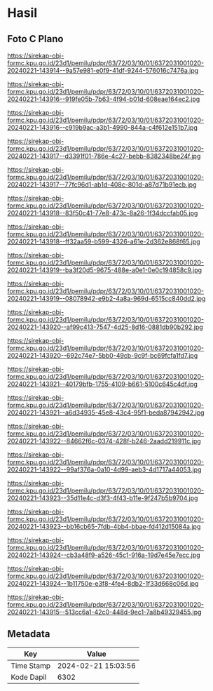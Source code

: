 # Hasil

## Foto C Plano

https://sirekap-obj-formc.kpu.go.id/23d1/pemilu/pdpr/63/72/03/10/01/6372031001020-20240221-143914--9a57e981-e0f9-41df-9244-576016c7476a.jpg

https://sirekap-obj-formc.kpu.go.id/23d1/pemilu/pdpr/63/72/03/10/01/6372031001020-20240221-143916--919fe05b-7b63-4f94-b01d-608eae164ec2.jpg

https://sirekap-obj-formc.kpu.go.id/23d1/pemilu/pdpr/63/72/03/10/01/6372031001020-20240221-143916--c919b9ac-a3b1-4990-844a-c4f612e151b7.jpg

https://sirekap-obj-formc.kpu.go.id/23d1/pemilu/pdpr/63/72/03/10/01/6372031001020-20240221-143917--d3391f01-786e-4c27-bebb-8382348be24f.jpg

https://sirekap-obj-formc.kpu.go.id/23d1/pemilu/pdpr/63/72/03/10/01/6372031001020-20240221-143917--77fc96d1-ab1d-408c-801d-a87d71b91ecb.jpg

https://sirekap-obj-formc.kpu.go.id/23d1/pemilu/pdpr/63/72/03/10/01/6372031001020-20240221-143918--83f50c41-77e8-473c-8a26-1f34dccfab05.jpg

https://sirekap-obj-formc.kpu.go.id/23d1/pemilu/pdpr/63/72/03/10/01/6372031001020-20240221-143918--ff32aa59-b599-4326-a61e-2d362e868f65.jpg

https://sirekap-obj-formc.kpu.go.id/23d1/pemilu/pdpr/63/72/03/10/01/6372031001020-20240221-143919--ba3f20d5-9675-488e-a0e1-0e0c194858c9.jpg

https://sirekap-obj-formc.kpu.go.id/23d1/pemilu/pdpr/63/72/03/10/01/6372031001020-20240221-143919--08078942-e9b2-4a8a-969d-6515cc840dd2.jpg

https://sirekap-obj-formc.kpu.go.id/23d1/pemilu/pdpr/63/72/03/10/01/6372031001020-20240221-143920--af99c413-7547-4d25-8d16-0881db90b292.jpg

https://sirekap-obj-formc.kpu.go.id/23d1/pemilu/pdpr/63/72/03/10/01/6372031001020-20240221-143920--692c74e7-5bb0-49cb-9c9f-bc69fcfa1fd7.jpg

https://sirekap-obj-formc.kpu.go.id/23d1/pemilu/pdpr/63/72/03/10/01/6372031001020-20240221-143921--40179bfb-1755-4109-b661-5100c645c4df.jpg

https://sirekap-obj-formc.kpu.go.id/23d1/pemilu/pdpr/63/72/03/10/01/6372031001020-20240221-143921--a6d34935-45e8-43c4-95f1-beda87942942.jpg

https://sirekap-obj-formc.kpu.go.id/23d1/pemilu/pdpr/63/72/03/10/01/6372031001020-20240221-143922--84662f6c-0374-428f-b246-2aadd219911c.jpg

https://sirekap-obj-formc.kpu.go.id/23d1/pemilu/pdpr/63/72/03/10/01/6372031001020-20240221-143922--99af376a-0a10-4d99-aeb3-4d1717a44053.jpg

https://sirekap-obj-formc.kpu.go.id/23d1/pemilu/pdpr/63/72/03/10/01/6372031001020-20240221-143923--35d11e4c-d3f3-4f43-b11e-9f247b5b9704.jpg

https://sirekap-obj-formc.kpu.go.id/23d1/pemilu/pdpr/63/72/03/10/01/6372031001020-20240221-143923--bb16cb65-7fdb-4bb4-bbae-fd412d15084a.jpg

https://sirekap-obj-formc.kpu.go.id/23d1/pemilu/pdpr/63/72/03/10/01/6372031001020-20240221-143924--cb3a48f9-a526-45c1-916a-19d7e45e7ecc.jpg

https://sirekap-obj-formc.kpu.go.id/23d1/pemilu/pdpr/63/72/03/10/01/6372031001020-20240221-143924--1b11750e-e3f8-4fe4-8db2-1f33d668c06d.jpg

https://sirekap-obj-formc.kpu.go.id/23d1/pemilu/pdpr/63/72/03/10/01/6372031001020-20240221-143915--513cc6a1-42c0-448d-9ec1-7a8b49329455.jpg


## Metadata

| Key        | Value               |
| ---------- | ------------------- |
| Time Stamp | 2024-02-21 15:03:56 |
| Kode Dapil | 6302                |



